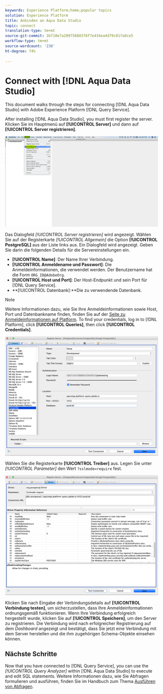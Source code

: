 ```yaml
---
keywords: Experience Platform;home;popular topics
solution: Experience Platform
title: Anbinden an Aqua Data Studio
topic: connect
translation-type: tm+mt
source-git-commit: 3b710e7a20975880376f7e434ea4d79c01fa0ce5
workflow-type: tm+mt
source-wordcount: '238'
ht-degree: 74%

---
```



# Connect with [!DNL Aqua Data Studio]

This document walks through the steps for connecting [!DNL Aqua Data Studio] with Adobe Experience Platform [!DNL Query Service].

After installing [!DNL Aqua Data Studio], you must first register the server. Klicken Sie im Hauptmenü auf **[!UICONTROL Server]** und dann auf **[!UICONTROL Server registrieren]**.

![](../images/clients/aqua-data-studio/register-server.png)

Das Dialogfeld *[!UICONTROL Server registrieren]* wird angezeigt. Wählen Sie auf der Registerkarte *[!UICONTROL Allgemein]* die Option **[!UICONTROL PostgreSQL]** aus der Liste links aus. Ein Dialogfeld wird angezeigt. Geben Sie darin die folgenden Details für die Servereinstellungen ein.

- **[!UICONTROL Name]**: Der Name Ihrer Verbindung.
- **[!UICONTROL Anmeldename und Passwort]**: Die Anmeldeinformationen, die verwendet werden. Der Benutzername hat die Form `ORG_ID@AdobeOrg`.
- **[!UICONTROL Host und Port]**: Der Host-Endpunkt und sein Port für [!DNL Query Service].
- **[!UICONTROL Datenbank]:**Die zu verwendende Datenbank.

>[!NOTE]
>
> Weitere Informationen dazu, wie Sie Ihre Anmeldeinformationen sowie Host, Port und Datenbankname finden, finden Sie auf der [Seite zu Anmeldeinformationen auf Platform](https://platform.adobe.com/query/configuration). To find your credentials, log in to [!DNL Platform], click **[!UICONTROL Queries]**, then click **[!UICONTROL Credentials]**.

![](../images/clients/aqua-data-studio/register-server-general-tab.png)

Wählen Sie die Registerkarte **[!UICONTROL Treiber]** aus. Legen Sie unter *[!UICONTROL Parameter]* den Wert `?sslmode=require` fest.

![](../images/clients/aqua-data-studio/register-server-driver-tab.png)

Klicken Sie nach Eingabe der Verbindungsdetails auf **[!UICONTROL Verbindung testen]**, um sicherzustellen, dass Ihre Anmeldeinformationen ordnungsgemäß funktionieren. Wenn Ihre Verbindung erfolgreich hergestellt wurde, klicken Sie auf **[!UICONTROL Speichern]**, um den Server zu registrieren. Die Verbindung wird nach erfolgreicher Registrierung auf dem *Dashboard* angezeigt und bestätigt, dass Sie jetzt eine Verbindung mit dem Server herstellen und die ihm zugehörigen Schema-Objekte einsehen können.

## Nächste Schritte

Now that you have connected to [!DNL Query Service], you can use the *[!UICONTROL Query Analyzer]* within [!DNL Aqua Data Studio] to execute and edit SQL statements. Weitere Informationen dazu, wie Sie Abfragen formulieren und ausführen, finden Sie im Handbuch zum Thema [Ausführen von Abfragen](../creating-queries/creating-queries.md).